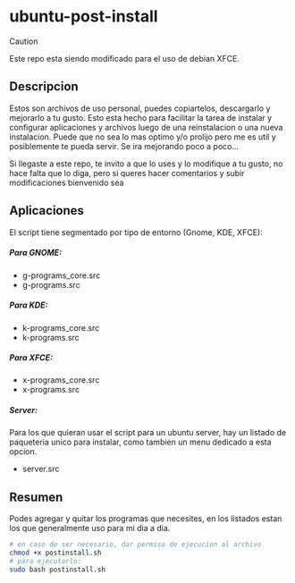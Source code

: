 # ubuntu-post-install

> [!CAUTION]
> Este repo esta siendo modificado para el uso de debian XFCE.

## Descripcion
Estos son archivos de uso personal, puedes copiartelos, descargarlo y mejorarlo a tu gusto. 
Esto esta hecho para facilitar la tarea de instalar y configurar aplicaciones y archivos luego de una reinstalacion o una nueva instalacion.
Puede que no sea lo mas optimo y/o prolijo pero me es util y posiblemente te pueda servir.
Se ira mejorando poco a poco...

Si llegaste a este repo, te invito a que lo uses y lo modifique a tu gusto, no hace falta que lo diga, pero si queres hacer comentarios y subir modificaciones bienvenido sea

## Aplicaciones

El script tiene segmentado por tipo de entorno (Gnome, KDE, XFCE):
##### Para GNOME:
- g-programs_core.src
- g-programs.src

##### Para KDE:
- k-programs_core.src
- k-programs.src

##### Para XFCE:
- x-programs_core.src
- x-programs.src

##### Server:
Para los que quieran usar el script para un ubuntu server, hay un listado de paqueteria unico para instalar, como tambien un menu dedicado a esta opcion.
- server.src

## Resumen

Podes agregar y quitar los programas que necesites, en los listados estan los que generalmente uso para mi dia a dia.

```bash
# en caso de ser necesario, dar permiso de ejecucion al archivo
chmod +x postinstall.sh
# para ejecutarlo:
sudo bash postinstall.sh
```
